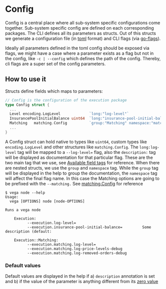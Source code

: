 # Config

Config is a central place where all sub-system specific configurations come together. Sub-system specific config are defined on each corresponding packages.
The CLI defines all its parameters as structs. Out of this structs we generate a configuration file (in [toml](https://github.com/toml-lang/toml) format) and CLI flags (via [go-flags](https://github.com/jessevdk/go-flags)).

Ideally all parameters defined in the toml config should be exposed via flags, we might have a case where a parameter exists as a flag but not in the config, like `-c | --config` which defines the path of the config. Thereby, cli flags are a super set of the config parameters.

## How to use it
Structs define fields which maps to parameters:

```go
// Config is the configuration of the execution package
type Config struct {
  ...
  Level encoding.LogLevel             `long:"log-level"`
  InsurancePoolInitialBalance uint64  `long:"insurance-pool-initial-balance" description:"Some description"`
  Matching   matching.Config          `group:"Matching" namespace:"matching"`
  ...
}
```

A Config struct can hold native to types like `uint64`, custom types like `encoding.LogLevel` and other structures like `matching.Config`.
The `long:log-level` tag will be mapped to a `--log-level=` flag, also the `description:` tag will be displayed as documentation for that particular flag.
These are the two main tag that we use, see [Available field tags](https://godoc.org/github.com/jessevdk/go-flags#hdr-Available_field_tags) for reference.
When there are nested structs, we use the `group` and `namespace` tag. While the `group` tag will be displayed in the help to group the documentation, the `namespace` tag will affect the final flag name.
In this case the Matching options are going to be prefixed with the `--matching.` See [matching.Config]() for reference
```
$ vega node --help
Usage:
  vega [OPTIONS] node [node-OPTIONS]

Runs a vega node

    Execution:
          --execution.log-level=
          --execution.insurance-pool-initial-balance=         Some description (default: 

    Execution::Matching:
          --execution.matching.log-level=
          --execution.matching.log-price-levels-debug
          --execution.matching.log-removed-orders-debug
```

### Default values
Default values are displayed in the help if a) `description` annotation is set and b) if the value of the parameter is anything different from its [zero value](https://dave.cheney.net/2013/01/19/what-is-the-zero-value-and-why-is-it-useful)

